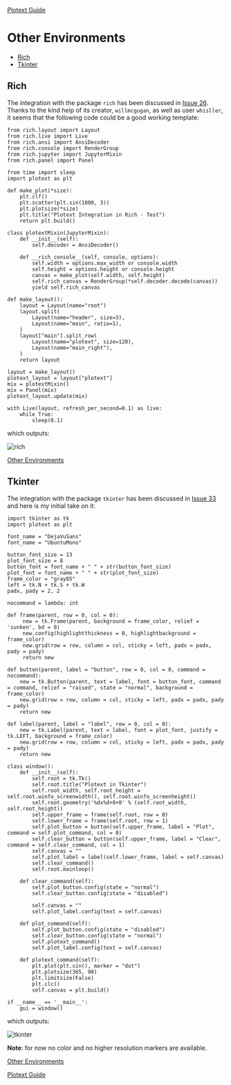 [Plotext Guide](https://github.com/piccolomo/plotext#guide)

# Other Environments
- [Rich](https://github.com/piccolomo/plotext/blob/master/readme/environments.md#rich)
- [Tkinter](https://github.com/piccolomo/plotext/blob/master/readme/environments.md#tkinter)


## Rich

The integration with the package `rich` has been discussed in [Issue 26](https://github.com/piccolomo/plotext/issues/26). Thanks to the kind help of its creator, `willmcgugan`, as well as user `whisller`, it seems that the following code could be a good working template:

```
from rich.layout import Layout
from rich.live import Live
from rich.ansi import AnsiDecoder
from rich.console import RenderGroup
from rich.jupyter import JupyterMixin
from rich.panel import Panel

from time import sleep
import plotext as plt

def make_plot(*size):
    plt.clf()
    plt.scatter(plt.sin(1000, 3))
    plt.plotsize(*size)
    plt.title("Plotext Integration in Rich - Test")
    return plt.build()

class plotextMixin(JupyterMixin):
    def __init__(self):
        self.decoder = AnsiDecoder()
        
    def __rich_console__(self, console, options):
        self.width = options.max_width or console.width
        self.height = options.height or console.height
        canvas = make_plot(self.width, self.height)
        self.rich_canvas = RenderGroup(*self.decoder.decode(canvas))
        yield self.rich_canvas

def make_layout():
    layout = Layout(name="root")
    layout.split(
        Layout(name="header", size=3),
        Layout(name="main", ratio=1),
    )
    layout["main"].split_row(
        Layout(name="plotext", size=120),
        Layout(name="main_right"),
    )
    return layout

layout = make_layout()
plotext_layout = layout["plotext"]
mix = plotextMixin()
mix = Panel(mix)
plotext_layout.update(mix)

with Live(layout, refresh_per_second=0.1) as live:
    while True:
        sleep(0.1)
```
which outputs:

![rich](https://raw.githubusercontent.com/piccolomo/plotext/master/images/rich.png)

[Other Environments](https://github.com/piccolomo/plotext/blob/master/readme/environments.md#other-environments)


## Tkinter

The integration with the package `tkinter` has been discussed in [Issue 33](https://github.com/piccolomo/plotext/issues/33) and here is my initial take on it:
```
import tkinter as tk 
import plotext as plt

font_name = "DejaVuSans"
font_name = "UbuntuMono"

button_font_size = 13
plot_font_size = 8
button_font = font_name + " " + str(button_font_size)
plot_font = font_name + " " + str(plot_font_size)
frame_color = "gray85"
left = tk.N + tk.S + tk.W
padx, pady = 2, 2

nocommand = lambda: int

def frame(parent, row = 0, col = 0):
     new = tk.Frame(parent, background = frame_color, relief = 'sunken', bd = 0)
     new.config(highlightthickness = 0, highlightbackground = frame_color)
     new.grid(row = row, column = col, sticky = left, padx = padx, pady = pady)
     return new
     
def button(parent, label = "button", row = 0, col = 0, command = nocommand):
    new = tk.Button(parent, text = label, font = button_font, command = command, relief = "raised", state = "normal", background = frame_color)
    new.grid(row = row, column = col, sticky = left, padx = padx, pady = pady)
    return new
    
def label(parent, label = "label", row = 0, col = 0):
    new = tk.Label(parent, text = label, font = plot_font, justify = tk.LEFT, background = frame_color)
    new.grid(row = row, column = col, sticky = left, padx = padx, pady = pady)
    return new

class window():
    def __init__(self):
        self.root = tk.Tk()
        self.root.title("Plotext in Tkinter")
        self.root_width, self.root_height = self.root.winfo_screenwidth(), self.root.winfo_screenheight()
        self.root.geometry('%dx%d+0+0' % (self.root_width, self.root_height))
        self.upper_frame = frame(self.root, row = 0)
        self.lower_frame = frame(self.root, row = 1)
        self.plot_button = button(self.upper_frame, label = "Plot", command = self.plot_command, col = 0)
        self.clear_button = button(self.upper_frame, label = "Clear", command = self.clear_command, col = 1)
        self.canvas = ""
        self.plot_label = label(self.lower_frame, label = self.canvas)
        self.clear_command()
        self.root.mainloop()
        
    def clear_command(self):
        self.plot_button.config(state = "normal")
        self.clear_button.config(state = "disabled")
       
        self.canvas = ""
        self.plot_label.config(text = self.canvas)
       
    def plot_command(self):
        self.plot_button.config(state = "disabled")
        self.clear_button.config(state = "normal")
        self.plotext_command()        
        self.plot_label.config(text = self.canvas)
        
    def plotext_command(self):
        plt.plot(plt.sin(), marker = "dot")
        plt.plotsize(365, 90)
        plt.limitsize(False)
        plt.clc()
        self.canvas = plt.build()

if __name__ == '__main__':        
    gui = window()
```
which outputs:

![tkinter](https://raw.githubusercontent.com/piccolomo/plotext/master/images/tkinter.png)

**Note**: for now no color and no higher resolution markers are available.

[Other Environments](https://github.com/piccolomo/plotext/blob/master/readme/environments.md#other-environments)

[Plotext Guide](https://github.com/piccolomo/plotext#guide)

